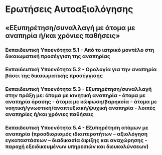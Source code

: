 # Ερωτήσεις Αυτοαξιολόγησης 

## «Εξυπηρέτηση/συναλλαγή με άτομα με αναπηρία ή/και χρόνιες παθήσεις»



### Εκπαιδευτική Υποενότητα 5.1 - Από το ιατρικό μοντέλο στη δικαιωματική προσέγγιση της αναπηρίας

### Εκπαιδευτική Υποενότητα 5.2  - Ορολογία για την αναπηρία βάσει της δικαιωματικής προσέγγισης

### Εκπαιδευτική Υποενότητα 5.3 - Εξυπηρέτηση/συναλλαγή στην πράξη με:  άτομα με κινητική αναπηρία - άτομα με αναπηρία όρασης  - άτομα με κώφωση/βαρηκοΐα  - άτομα με νοητική/γνωστική/αναπτυξιακή/ψυχική αναπηρία - λοιπές αναπηρίες ή/και χρόνιες παθήσεις

### Εκπαιδευτική Υποενότητα 5.4 - Εξυπηρέτηση ατόμων με αναπηρία (προσδιορισμός ιδιαιτεροτήτων – αξιολόγηση εγκαταστάσεων – διαδικασία άφιξης και αναχώρησης - παροχή εξειδικευμένων υπηρεσιών και διευκολύνσεων)